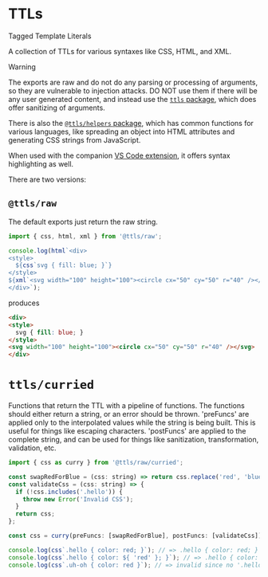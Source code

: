# TTLs

Tagged Template Literals

A collection of TTLs for various syntaxes like CSS, HTML, and XML.

> [!WARNING]
> The exports are raw and do not do any parsing or processing of arguments, so they are vulnerable to injection attacks. DO NOT use them if there will be any user generated content, and instead use the [`ttls` package](https://npmjs.org/alexgagnon/ttls), which does offer sanitizing of arguments.

There is also the [`@ttls/helpers` package](https://npmjs.org/alexgagnon/ttls/helpers), which has common functions for various languages, like spreading an object into HTML attributes and generating CSS strings from JavaScript.

When used with the companion [VS Code extension](https://marketplace.visualstudio.com/items?itemName=alexgagnon.vscode-ttls), it offers syntax highlighting as well.

There are two versions:

## `@ttls/raw`

The default exports just return the raw string.

```js
import { css, html, xml } from '@ttls/raw';

console.log(html`<div>
<style>
  ${css`svg { fill: blue; }`}
</style>
${xml`<svg width="100" height="100"><circle cx="50" cy="50" r="40" /></svg>`}
</div>`);
```

produces

```html
<div>
<style>
  svg { fill: blue; }
</style>
<svg width="100" height="100"><circle cx="50" cy="50" r="40" /></svg>
</div>
```

# `ttls/curried`

Functions that return the TTL with a pipeline of functions. The functions should either return a string, or an error should be thrown. 'preFuncs' are applied only to the interpolated values while the string is being built. This is useful for things like escaping characters. 'postFuncs' are applied to the complete string, and can be used for things like sanitization, transformation, validation, etc.

```js
import { css as curry } from '@ttls/raw/curried';

const swapRedForBlue = (css: string) => return css.replace('red', 'blue');
const validateCss = (css: string) => {
  if (!css.includes('.hello')) {
    throw new Error('Invalid CSS');
  }
  return css;
};

const css = curry(preFuncs: [swapRedForBlue], postFuncs: [validateCss]);

console.log(css`.hello { color: red; }`); // => .hello { color: red; }
console.log(css`.hello { color: ${ 'red' }; }`); // => .hello { color: blue; }
console.log(css`.uh-oh { color: red }`); // => invalid since no '.hello', throws.
```